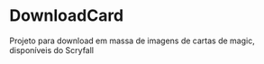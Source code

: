 # DownloadCard
 Projeto para download em massa de imagens de cartas de magic, disponíveis do Scryfall

